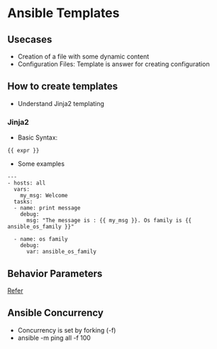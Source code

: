 # Ansible Templates

## Usecases
* Creation of a file with some dynamic content
* Configuration Files: Template is answer for creating configuration

## How to create templates
* Understand Jinja2 templating

### Jinja2 
* Basic Syntax:
```
{{ expr }}
```

* Some examples
```
---
- hosts: all
  vars:
    my_msg: Welcome
  tasks:
  - name: print message
    debug:
      msg: "The message is : {{ my_msg }}. Os family is {{ ansible_os_family }}"
    
  - name: os family
    debug:
      var: ansible_os_family
```

## Behavior Parameters
[Refer](https://docs.ansible.com/ansible/latest/user_guide/intro_inventory.html#list-of-behavioral-inventory-parameters)


## Ansible Concurrency
* Concurrency is set by forking (-f)
* ansible -m ping all -f 100
